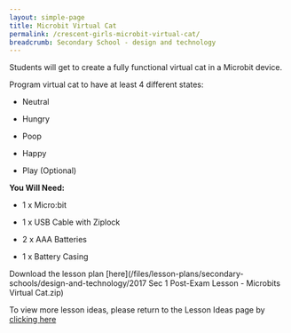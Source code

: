 ```yaml
---
layout: simple-page
title: Microbit Virtual Cat
permalink: /crescent-girls-microbit-virtual-cat/
breadcrumb: Secondary School - design and technology
---
```


Students will get to create a fully functional virtual cat in a Microbit device. 

Program virtual cat to have at least 4 different states:

* Neutral<br>

* Hungry<br>

* Poop<br>

* Happy<br>

* Play (Optional)<br>

**You Will Need:**

* 1 x Micro:bit

* 1 x USB Cable with Ziplock

* 2 x AAA Batteries

* 1 x Battery Casing


Download the lesson plan [here](/files/lesson-plans/secondary-schools/design-and-technology/2017 Sec 1 Post-Exam Lesson - Microbits Virtual Cat.zip)

To view more lesson ideas, please return to the Lesson Ideas page by [clicking here](/in-schools/digital-maker/lesson-ideas-secondary/)
